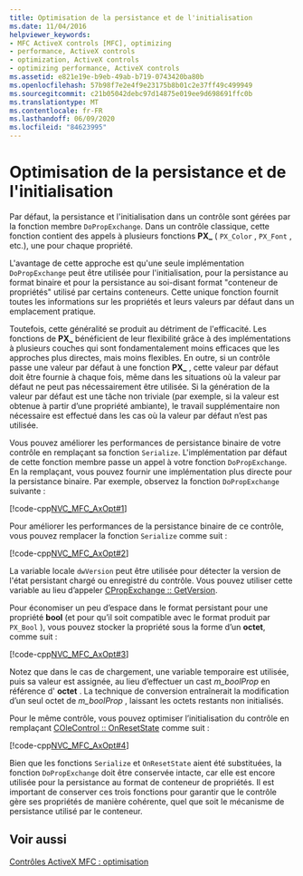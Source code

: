 ```yaml
---
title: Optimisation de la persistance et de l'initialisation
ms.date: 11/04/2016
helpviewer_keywords:
- MFC ActiveX controls [MFC], optimizing
- performance, ActiveX controls
- optimization, ActiveX controls
- optimizing performance, ActiveX controls
ms.assetid: e821e19e-b9eb-49ab-b719-0743420ba80b
ms.openlocfilehash: 57b98f7e2e4f9e23175b8b01c2e37ff49c499949
ms.sourcegitcommit: c21b05042debc97d14875e019ee9d698691ffc0b
ms.translationtype: MT
ms.contentlocale: fr-FR
ms.lasthandoff: 06/09/2020
ms.locfileid: "84623995"
---
```

# <a name="optimizing-persistence-and-initialization"></a>Optimisation de la persistance et de l'initialisation

Par défaut, la persistance et l'initialisation dans un contrôle sont gérées par la fonction membre `DoPropExchange`. Dans un contrôle classique, cette fonction contient des appels à plusieurs fonctions **PX_** ( `PX_Color` , `PX_Font` , etc.), une pour chaque propriété.

L'avantage de cette approche est qu'une seule implémentation `DoPropExchange` peut être utilisée pour l'initialisation, pour la persistance au format binaire et pour la persistance au soi-disant format "conteneur de propriétés" utilisé par certains conteneurs. Cette unique fonction fournit toutes les informations sur les propriétés et leurs valeurs par défaut dans un emplacement pratique.

Toutefois, cette généralité se produit au détriment de l'efficacité. Les fonctions de **PX_** bénéficient de leur flexibilité grâce à des implémentations à plusieurs couches qui sont fondamentalement moins efficaces que les approches plus directes, mais moins flexibles. En outre, si un contrôle passe une valeur par défaut à une fonction **PX_** , cette valeur par défaut doit être fournie à chaque fois, même dans les situations où la valeur par défaut ne peut pas nécessairement être utilisée. Si la génération de la valeur par défaut est une tâche non triviale (par exemple, si la valeur est obtenue à partir d’une propriété ambiante), le travail supplémentaire non nécessaire est effectué dans les cas où la valeur par défaut n’est pas utilisée.

Vous pouvez améliorer les performances de persistance binaire de votre contrôle en remplaçant sa fonction `Serialize`. L'implémentation par défaut de cette fonction membre passe un appel à votre fonction `DoPropExchange`. En la remplaçant, vous pouvez fournir une implémentation plus directe pour la persistance binaire. Par exemple, observez la fonction `DoPropExchange` suivante :

[!code-cpp[NVC_MFC_AxOpt#1](codesnippet/cpp/optimizing-persistence-and-initialization_1.cpp)]

Pour améliorer les performances de la persistance binaire de ce contrôle, vous pouvez remplacer la fonction `Serialize` comme suit :

[!code-cpp[NVC_MFC_AxOpt#2](codesnippet/cpp/optimizing-persistence-and-initialization_2.cpp)]

La variable locale `dwVersion` peut être utilisée pour détecter la version de l'état persistant chargé ou enregistré du contrôle. Vous pouvez utiliser cette variable au lieu d’appeler [CPropExchange :: GetVersion](reference/cpropexchange-class.md#getversion).

Pour économiser un peu d’espace dans le format persistant pour une propriété **bool** (et pour qu’il soit compatible avec le format produit par `PX_Bool` ), vous pouvez stocker la propriété sous la forme d’un **octet**, comme suit :

[!code-cpp[NVC_MFC_AxOpt#3](codesnippet/cpp/optimizing-persistence-and-initialization_3.cpp)]

Notez que dans le cas de chargement, une variable temporaire est utilisée, puis sa valeur est assignée, au lieu d’effectuer un cast *m_boolProp* en référence d' **octet** . La technique de conversion entraînerait la modification d’un seul octet de *m_boolProp* , laissant les octets restants non initialisés.

Pour le même contrôle, vous pouvez optimiser l’initialisation du contrôle en remplaçant [COleControl :: OnResetState](reference/colecontrol-class.md#onresetstate) comme suit :

[!code-cpp[NVC_MFC_AxOpt#4](codesnippet/cpp/optimizing-persistence-and-initialization_4.cpp)]

Bien que les fonctions `Serialize` et `OnResetState` aient été substituées, la fonction `DoPropExchange` doit être conservée intacte, car elle est encore utilisée pour la persistance au format de conteneur de propriétés. Il est important de conserver ces trois fonctions pour garantir que le contrôle gère ses propriétés de manière cohérente, quel que soit le mécanisme de persistance utilisé par le conteneur.

## <a name="see-also"></a>Voir aussi

[Contrôles ActiveX MFC : optimisation](mfc-activex-controls-optimization.md)
